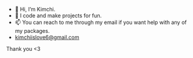 - 👋 Hi, I’m Kimchi.
- 👀 I code and make projects for fun.
- 📫 You can reach to me through my email if you want help with any of my packages.
- kimchiislove6@gmail.com

Thank you <3
